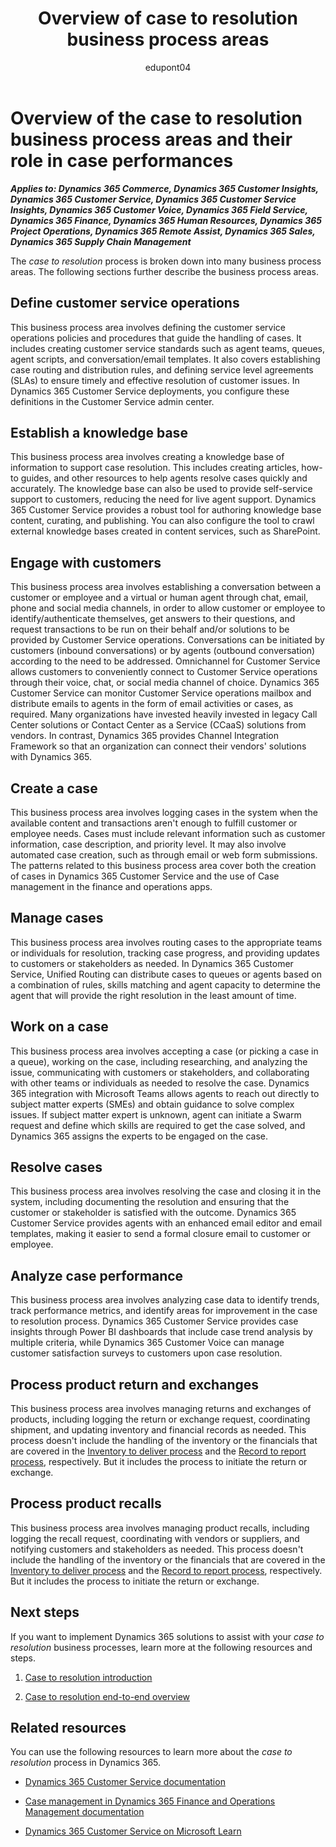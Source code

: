 ﻿---
title: Overview of case to resolution business process areas
description: Get an overview for each of the business process areas in the case to resolution end-to-end business process flow in Dynamics 365 solutions.
ms.date: 03/19/2024
ms.topic: conceptual

author: edupont04
ms.author: marcoje

---

# Overview of the case to resolution business process areas and their role in case performances

***Applies to: Dynamics 365 Commerce, Dynamics 365 Customer Insights, Dynamics 365 Customer Service, Dynamics 365 Customer Service Insights, Dynamics 365 Customer Voice, Dynamics 365 Field Service, Dynamics 365 Finance, Dynamics 365 Human Resources, Dynamics 365 Project Operations, Dynamics 365 Remote Assist, Dynamics 365 Sales, Dynamics 365 Supply Chain Management***

The *case to resolution* process is broken down into many business process areas. The following sections further describe the business process areas.

## Define customer service operations

This business process area involves defining the customer service operations policies and procedures that guide the handling of cases. It includes creating customer service standards such as agent teams, queues, agent scripts, and conversation/email templates. It also covers establishing case routing and distribution rules, and defining service level agreements (SLAs) to ensure timely and effective resolution of customer issues. In Dynamics 365 Customer Service deployments, you configure these definitions in the Customer Service admin center.

## Establish a knowledge base

This business process area involves creating a knowledge base of information to support case resolution. This includes creating articles, how-to guides, and other resources to help agents resolve cases quickly and accurately. The knowledge base can also be used to provide self-service support to customers, reducing the need for live agent support. Dynamics 365 Customer Service provides a robust tool for authoring knowledge base content, curating, and publishing. You can also configure the tool to crawl external knowledge bases created in content services, such as SharePoint.

## Engage with customers

This business process area involves establishing a conversation between a customer or employee and a virtual or human agent through chat, email, phone and social media channels, in order to allow customer or employee to identify/authenticate themselves, get answers to their questions, and request transactions to be run on their behalf and/or solutions to be provided by Customer Service operations. Conversations can be initiated by customers (inbound conversations) or by agents (outbound conversation) according to the need to be addressed. Omnichannel for Customer Service allows customers to conveniently connect to Customer Service operations through their voice, chat, or social media channel of choice. Dynamics 365 Customer Service can monitor Customer Service operations mailbox and distribute emails to agents in the form of email activities or cases, as required. Many organizations have invested heavily invested in legacy Call Center solutions or Contact Center as a Service (CCaaS) solutions from vendors. In contrast, Dynamics 365 provides Channel Integration Framework so that an organization can connect their vendors' solutions with Dynamics 365.

## Create a case

This business process area involves logging cases in the system when the available content and transactions aren't enough to fulfill customer or employee needs. Cases must include relevant information such as customer information, case description, and priority level. It may also involve automated case creation, such as through email or web form submissions. The patterns related to this business process area cover both the creation of cases in Dynamics 365 Customer Service and the use of Case management in the finance and operations apps.

## Manage cases

This business process area involves routing cases to the appropriate teams or individuals for resolution, tracking case progress, and providing updates to customers or stakeholders as needed. In Dynamics 365 Customer Service, Unified Routing can distribute cases to queues or agents based on a combination of rules, skills matching and agent capacity to determine the agent that will provide the right resolution in the least amount of time.

## Work on a case

This business process area involves accepting a case (or picking a case in a queue), working on the case, including researching, and analyzing the issue, communicating with customers or stakeholders, and collaborating with other teams or individuals as needed to resolve the case. Dynamics 365 integration with Microsoft Teams allows agents to reach out directly to subject matter experts (SMEs) and obtain guidance to solve complex issues. If subject matter expert is unknown, agent can initiate a Swarm request and define which skills are required to get the case solved, and Dynamics 365 assigns the experts to be engaged on the case.

## Resolve cases

This business process area involves resolving the case and closing it in the system, including documenting the resolution and ensuring that the customer or stakeholder is satisfied with the outcome. Dynamics 365 Customer Service provides agents with an enhanced email editor and email templates, making it easier to send a formal closure email to customer or employee.

## Analyze case performance

This business process area involves analyzing case data to identify trends, track performance metrics, and identify areas for improvement in the case to resolution process. Dynamics 365 Customer Service provides case insights through Power BI dashboards that include case trend analysis by multiple criteria, while Dynamics 365 Customer Voice can manage customer satisfaction surveys to customers upon case resolution.

## Process product return and exchanges

This business process area involves managing returns and exchanges of products, including logging the return or exchange request, coordinating shipment, and updating inventory and financial records as needed. This process doesn't include the handling of the inventory or the financials that are covered in the [Inventory to deliver process](inventory-to-deliver-overview.md) and the [Record to report process](record-to-report-overview.md), respectively. But it includes the process to initiate the return or exchange.

## Process product recalls

This business process area involves managing product recalls, including logging the recall request, coordinating with vendors or suppliers, and notifying customers and stakeholders as needed. This process doesn't include the handling of the inventory or the financials that are covered in the [Inventory to deliver process](inventory-to-deliver-overview.md) and the [Record to report process](record-to-report-overview.md), respectively. But it includes the process to initiate the return or exchange.

## Next steps

If you want to implement Dynamics 365 solutions to assist with your *case to resolution* business processes, learn more at the following resources and steps.

1. [Case to resolution introduction](case-to-resolution-introduction.md)

2. [Case to resolution end-to-end overview](case-to-resolution-overview.md)

## Related resources

You can use the following resources to learn more about the *case to resolution* process in Dynamics 365.

- [Dynamics 365 Customer Service documentation](/dynamics365/customer-service/landing-page)

- [Case management in Dynamics 365 Finance and Operations Management documentation](/dynamics365/fin-ops-core/fin-ops/organization-administration/cases)

- [Dynamics 365 Customer Service on Microsoft Learn](/training/dynamics365/customer-service)

<!--## Tags
*Stakeholders:* Functional consultant, Business analyst, Accounts payable lead, Accounts receivable lead, Finance lead, Sales lead, Purchasing lead, Production lead, Supply chain lead, Customer Service lead, Retail Store Operations lead, Human resources leads, Managers, Employees

*Products:* Dynamics 365 Commerce, Dynamics 365 Customer Insights, Dynamics 365 Customer Service, Dynamics 365 Customer Service Insights, Dynamics 365 Customer Voice, Dynamics 365 Field Service, Dynamics 365 Finance, Dynamics 365 Human Resources, Dynamics 365 Project Operations, Dynamics 365 Remote Assist, Dynamics 365 Sales, Dynamics 365 Supply Chain Management
